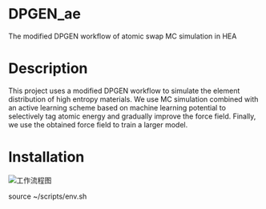 # DPGEN_ae
The modified DPGEN workflow of atomic swap MC simulation in HEA

# Description

This project uses a modified DPGEN workflow to simulate the element distribution of high entropy materials. We use MC simulation combined with an active learning scheme based on machine learning potential to selectively tag atomic energy and gradually improve the force field. Finally, we use the obtained force field to train a larger model.

# Installation


![工作流程图](https://github.com/cjxxjc729/DPGEN_ae/assets/42018996/025ca0e9-3380-419c-8ace-0b41679d16b2)

source ~/scripts/env.sh

